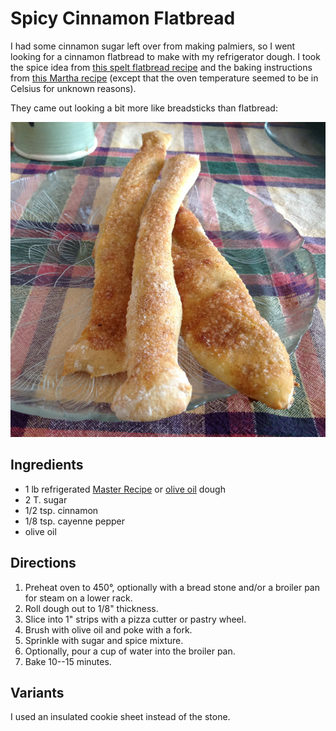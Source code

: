 # Spicy Cinnamon Flatbread

I had some cinnamon sugar left over from making palmiers, so I went looking for a cinnamon flatbread to make with my refrigerator dough.  I took the spice idea from [this spelt flatbread recipe](http://www.food.com/recipe/cinnamon-flat-bread-156504) and the baking instructions from [this Martha recipe](http://www.marthastewart.com/349900/sweet-cinnamon-flatbread) (except that the oven temperature seemed to be in Celsius for unknown reasons).

They came out looking a bit more like breadsticks than flatbread:

![cinnamon breadsticks](../images/cinnamonBreadsticks.png)

## Ingredients

* 1 lb refrigerated [Master Recipe](../bread/master.md) or [olive oil](../bread/oliveOil.md) dough
* 2 T. sugar
* 1/2 tsp. cinnamon
* 1/8 tsp. cayenne pepper
* olive oil

## Directions

1. Preheat oven to 450°, optionally with a bread stone and/or a broiler pan for steam on a lower rack.
2. Roll dough out to 1/8" thickness.
3. Slice into 1" strips with a pizza cutter or pastry wheel.
4. Brush with olive oil and poke with a fork.
5. Sprinkle with sugar and spice mixture.
6. Optionally, pour a cup of water into the broiler pan.
7. Bake 10--15 minutes.

## Variants

I used an insulated cookie sheet instead of the stone.


